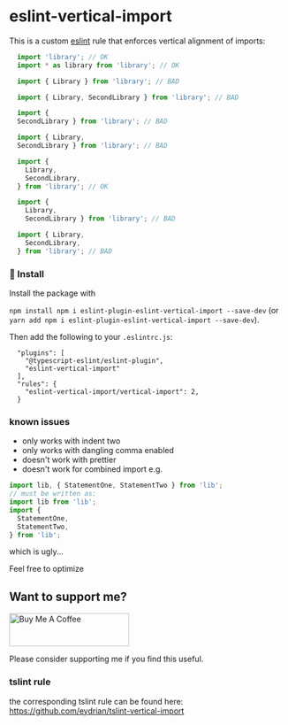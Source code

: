 # eslint-vertical-import

This is a custom [eslint](https://eslint.org) rule that enforces vertical alignment of imports:

```typescript
  import 'library'; // OK
  import * as library from 'library'; // OK

  import { Library } from 'library'; // BAD

  import { Library, SecondLibrary } from 'library'; // BAD

  import {
  SecondLibrary } from 'library'; // BAD

  import { Library,
  SecondLibrary } from 'library'; // BAD

  import {
    Library,
    SecondLibrary,
  } from 'library'; // OK

  import {
    Library,
    SecondLibrary } from 'library'; // BAD

  import { Library,
    SecondLibrary,
  } from 'library'; // BAD
```

### 📝 Install

Install the package with

`npm install npm i eslint-plugin-eslint-vertical-import --save-dev` (or `yarn add npm i eslint-plugin-eslint-vertical-import --save-dev`).

Then add the following to your `.eslintrc.js`:

```
  "plugins": [
    "@typescript-eslint/eslint-plugin",
    "eslint-vertical-import"
  ],
  "rules": {
    "eslint-vertical-import/vertical-import": 2,
  }
```

### known issues
- only works with indent two
- only works with dangling comma enabled
- doesn't work with prettier
- doesn't work for combined import e.g.
```typescript
import lib, { StatementOne, StatementTwo } from 'lib';
// must be written as:
import lib from 'lib';
import {
  StatementOne,
  StatementTwo,
} from 'lib';
```

which is ugly...

Feel free to optimize



## Want to support me?

<a href="https://www.buymeacoffee.com/eydrian" target="_blank"><img src="https://cdn.buymeacoffee.com/buttons/v2/default-yellow.png" alt="Buy Me A Coffee" style="height: 60px !important;width: 217px !important;" ></a>

Please consider supporting me if you find this useful.

### tslint rule
the corresponding tslint rule can be found here: https://github.com/eydrian/tslint-vertical-import
